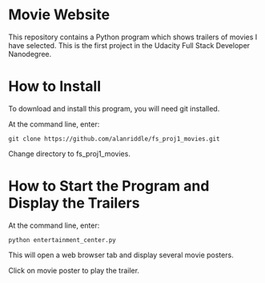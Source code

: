 # Movie Website

This repository contains a Python program which shows trailers of movies I have selected. This is the first project in the Udacity Full Stack Developer Nanodegree.

# How to Install
To download and install this program, you will need git installed.

At the command line, enter:
```
git clone https://github.com/alanriddle/fs_proj1_movies.git
```
Change directory to fs_proj1_movies.

# How to Start the Program and Display the Trailers
At the command line, enter:
```
python entertainment_center.py
```

This will open a web browser tab and display several movie posters.

Click on movie poster to play the trailer.

